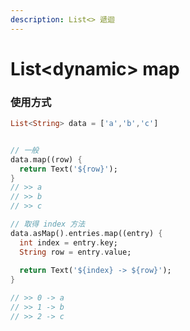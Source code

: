 ```yaml
---
description: List<> 遞迴
---
```


# List&lt;dynamic&gt; map

### 使用方式

```dart
List<String> data = ['a','b','c']


// 一般
data.map((row) { 
  return Text('${row}');
}
// >> a 
// >> b
// >> c

// 取得 index 方法
data.asMap().entries.map((entry) {
  int index = entry.key;
  String row = entry.value;
 
  return Text('${index} -> ${row}');
}

// >> 0 -> a 
// >> 1 -> b
// >> 2 -> c
```

 

